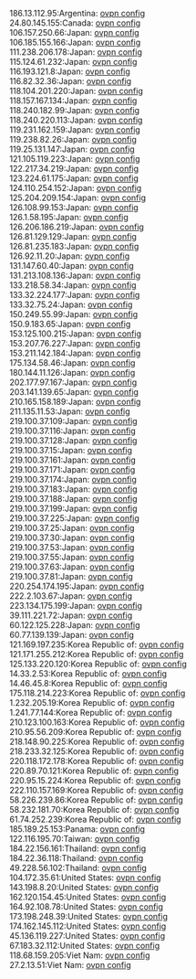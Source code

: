 186.13.112.95:Argentina: [ovpn config](vpn/186_13_112_95.ovpn)  
24.80.145.155:Canada: [ovpn config](vpn/24_80_145_155.ovpn)  
106.157.250.66:Japan: [ovpn config](vpn/106_157_250_66.ovpn)  
106.185.155.166:Japan: [ovpn config](vpn/106_185_155_166.ovpn)  
111.238.206.178:Japan: [ovpn config](vpn/111_238_206_178.ovpn)  
115.124.61.232:Japan: [ovpn config](vpn/115_124_61_232.ovpn)  
116.193.121.8:Japan: [ovpn config](vpn/116_193_121_8.ovpn)  
116.82.32.36:Japan: [ovpn config](vpn/116_82_32_36.ovpn)  
118.104.201.220:Japan: [ovpn config](vpn/118_104_201_220.ovpn)  
118.157.167.134:Japan: [ovpn config](vpn/118_157_167_134.ovpn)  
118.240.182.99:Japan: [ovpn config](vpn/118_240_182_99.ovpn)  
118.240.220.113:Japan: [ovpn config](vpn/118_240_220_113.ovpn)  
119.231.162.159:Japan: [ovpn config](vpn/119_231_162_159.ovpn)  
119.238.82.26:Japan: [ovpn config](vpn/119_238_82_26.ovpn)  
119.25.131.147:Japan: [ovpn config](vpn/119_25_131_147.ovpn)  
121.105.119.223:Japan: [ovpn config](vpn/121_105_119_223.ovpn)  
122.217.34.219:Japan: [ovpn config](vpn/122_217_34_219.ovpn)  
123.224.61.175:Japan: [ovpn config](vpn/123_224_61_175.ovpn)  
124.110.254.152:Japan: [ovpn config](vpn/124_110_254_152.ovpn)  
125.204.209.154:Japan: [ovpn config](vpn/125_204_209_154.ovpn)  
126.108.99.153:Japan: [ovpn config](vpn/126_108_99_153.ovpn)  
126.1.58.195:Japan: [ovpn config](vpn/126_1_58_195.ovpn)  
126.206.186.219:Japan: [ovpn config](vpn/126_206_186_219.ovpn)  
126.81.129.129:Japan: [ovpn config](vpn/126_81_129_129.ovpn)  
126.81.235.183:Japan: [ovpn config](vpn/126_81_235_183.ovpn)  
126.92.11.20:Japan: [ovpn config](vpn/126_92_11_20.ovpn)  
131.147.60.40:Japan: [ovpn config](vpn/131_147_60_40.ovpn)  
131.213.108.136:Japan: [ovpn config](vpn/131_213_108_136.ovpn)  
133.218.58.34:Japan: [ovpn config](vpn/133_218_58_34.ovpn)  
133.32.224.177:Japan: [ovpn config](vpn/133_32_224_177.ovpn)  
133.32.75.24:Japan: [ovpn config](vpn/133_32_75_24.ovpn)  
150.249.55.99:Japan: [ovpn config](vpn/150_249_55_99.ovpn)  
150.9.183.65:Japan: [ovpn config](vpn/150_9_183_65.ovpn)  
153.125.100.215:Japan: [ovpn config](vpn/153_125_100_215.ovpn)  
153.207.76.227:Japan: [ovpn config](vpn/153_207_76_227.ovpn)  
153.211.142.184:Japan: [ovpn config](vpn/153_211_142_184.ovpn)  
175.134.58.46:Japan: [ovpn config](vpn/175_134_58_46.ovpn)  
180.144.11.126:Japan: [ovpn config](vpn/180_144_11_126.ovpn)  
202.177.97.167:Japan: [ovpn config](vpn/202_177_97_167.ovpn)  
203.141.139.65:Japan: [ovpn config](vpn/203_141_139_65.ovpn)  
210.165.158.189:Japan: [ovpn config](vpn/210_165_158_189.ovpn)  
211.135.11.53:Japan: [ovpn config](vpn/211_135_11_53.ovpn)  
219.100.37.109:Japan: [ovpn config](vpn/219_100_37_109.ovpn)  
219.100.37.116:Japan: [ovpn config](vpn/219_100_37_116.ovpn)  
219.100.37.128:Japan: [ovpn config](vpn/219_100_37_128.ovpn)  
219.100.37.15:Japan: [ovpn config](vpn/219_100_37_15.ovpn)  
219.100.37.161:Japan: [ovpn config](vpn/219_100_37_161.ovpn)  
219.100.37.171:Japan: [ovpn config](vpn/219_100_37_171.ovpn)  
219.100.37.174:Japan: [ovpn config](vpn/219_100_37_174.ovpn)  
219.100.37.183:Japan: [ovpn config](vpn/219_100_37_183.ovpn)  
219.100.37.188:Japan: [ovpn config](vpn/219_100_37_188.ovpn)  
219.100.37.199:Japan: [ovpn config](vpn/219_100_37_199.ovpn)  
219.100.37.225:Japan: [ovpn config](vpn/219_100_37_225.ovpn)  
219.100.37.25:Japan: [ovpn config](vpn/219_100_37_25.ovpn)  
219.100.37.30:Japan: [ovpn config](vpn/219_100_37_30.ovpn)  
219.100.37.53:Japan: [ovpn config](vpn/219_100_37_53.ovpn)  
219.100.37.55:Japan: [ovpn config](vpn/219_100_37_55.ovpn)  
219.100.37.63:Japan: [ovpn config](vpn/219_100_37_63.ovpn)  
219.100.37.81:Japan: [ovpn config](vpn/219_100_37_81.ovpn)  
220.254.174.195:Japan: [ovpn config](vpn/220_254_174_195.ovpn)  
222.2.103.67:Japan: [ovpn config](vpn/222_2_103_67.ovpn)  
223.134.175.199:Japan: [ovpn config](vpn/223_134_175_199.ovpn)  
39.111.221.72:Japan: [ovpn config](vpn/39_111_221_72.ovpn)  
60.122.125.228:Japan: [ovpn config](vpn/60_122_125_228.ovpn)  
60.77.139.139:Japan: [ovpn config](vpn/60_77_139_139.ovpn)  
121.169.197.235:Korea Republic of: [ovpn config](vpn/121_169_197_235.ovpn)  
121.171.255.212:Korea Republic of: [ovpn config](vpn/121_171_255_212.ovpn)  
125.133.220.120:Korea Republic of: [ovpn config](vpn/125_133_220_120.ovpn)  
14.33.2.53:Korea Republic of: [ovpn config](vpn/14_33_2_53.ovpn)  
14.46.45.8:Korea Republic of: [ovpn config](vpn/14_46_45_8.ovpn)  
175.118.214.223:Korea Republic of: [ovpn config](vpn/175_118_214_223.ovpn)  
1.232.205.19:Korea Republic of: [ovpn config](vpn/1_232_205_19.ovpn)  
1.241.77.144:Korea Republic of: [ovpn config](vpn/1_241_77_144.ovpn)  
210.123.100.163:Korea Republic of: [ovpn config](vpn/210_123_100_163.ovpn)  
210.95.56.209:Korea Republic of: [ovpn config](vpn/210_95_56_209.ovpn)  
218.148.90.225:Korea Republic of: [ovpn config](vpn/218_148_90_225.ovpn)  
218.233.32.125:Korea Republic of: [ovpn config](vpn/218_233_32_125.ovpn)  
220.118.172.178:Korea Republic of: [ovpn config](vpn/220_118_172_178.ovpn)  
220.89.70.121:Korea Republic of: [ovpn config](vpn/220_89_70_121.ovpn)  
220.95.15.224:Korea Republic of: [ovpn config](vpn/220_95_15_224.ovpn)  
222.110.157.169:Korea Republic of: [ovpn config](vpn/222_110_157_169.ovpn)  
58.226.239.86:Korea Republic of: [ovpn config](vpn/58_226_239_86.ovpn)  
58.232.181.70:Korea Republic of: [ovpn config](vpn/58_232_181_70.ovpn)  
61.74.252.239:Korea Republic of: [ovpn config](vpn/61_74_252_239.ovpn)  
185.189.25.153:Panama: [ovpn config](vpn/185_189_25_153.ovpn)  
122.116.195.70:Taiwan: [ovpn config](vpn/122_116_195_70.ovpn)  
184.22.156.161:Thailand: [ovpn config](vpn/184_22_156_161.ovpn)  
184.22.36.118:Thailand: [ovpn config](vpn/184_22_36_118.ovpn)  
49.228.56.102:Thailand: [ovpn config](vpn/49_228_56_102.ovpn)  
104.172.35.61:United States: [ovpn config](vpn/104_172_35_61.ovpn)  
143.198.8.20:United States: [ovpn config](vpn/143_198_8_20.ovpn)  
162.120.154.45:United States: [ovpn config](vpn/162_120_154_45.ovpn)  
164.92.108.78:United States: [ovpn config](vpn/164_92_108_78.ovpn)  
173.198.248.39:United States: [ovpn config](vpn/173_198_248_39.ovpn)  
174.162.145.112:United States: [ovpn config](vpn/174_162_145_112.ovpn)  
45.136.119.227:United States: [ovpn config](vpn/45_136_119_227.ovpn)  
67.183.32.112:United States: [ovpn config](vpn/67_183_32_112.ovpn)  
118.68.159.205:Viet Nam: [ovpn config](vpn/118_68_159_205.ovpn)  
27.2.13.51:Viet Nam: [ovpn config](vpn/27_2_13_51.ovpn)  
